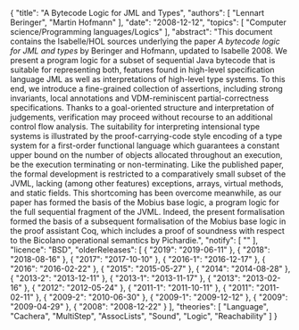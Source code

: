 {
    "title": "A Bytecode Logic for JML and Types",
    "authors": [
        "Lennart Beringer",
        "Martin Hofmann"
    ],
    "date": "2008-12-12",
    "topics": [
        "Computer science/Programming languages/Logics"
    ],
    "abstract": "This document contains the Isabelle/HOL sources underlying the paper <i>A bytecode logic for JML and types</i> by Beringer and Hofmann, updated to Isabelle 2008. We present a program logic for a subset of sequential Java bytecode that is suitable for representing both, features found in high-level specification language JML as well as interpretations of high-level type systems. To this end, we introduce a fine-grained collection of assertions, including strong invariants, local annotations and VDM-reminiscent partial-correctness specifications. Thanks to a goal-oriented structure and interpretation of judgements, verification may proceed without recourse to an additional control flow analysis. The suitability for interpreting intensional type systems is illustrated by the proof-carrying-code style encoding of a type system for a first-order functional language which guarantees a constant upper bound on the number of objects allocated throughout an execution, be the execution terminating or non-terminating. Like the published paper, the formal development is restricted to a comparatively small subset of the JVML, lacking (among other features) exceptions, arrays, virtual methods, and static fields. This shortcoming has been overcome meanwhile, as our paper has formed the basis of the Mobius base logic, a program logic for the full sequential fragment of the JVML. Indeed, the present formalisation formed the basis of a subsequent formalisation of the Mobius base logic in the proof assistant Coq, which includes a proof of soundness with respect to the Bicolano operational semantics by Pichardie.",
    "notify": [
        ""
    ],
    "licence": "BSD",
    "olderReleases": [
        {
            "2019": "2019-06-11"
        },
        {
            "2018": "2018-08-16"
        },
        {
            "2017": "2017-10-10"
        },
        {
            "2016-1": "2016-12-17"
        },
        {
            "2016": "2016-02-22"
        },
        {
            "2015": "2015-05-27"
        },
        {
            "2014": "2014-08-28"
        },
        {
            "2013-2": "2013-12-11"
        },
        {
            "2013-1": "2013-11-17"
        },
        {
            "2013": "2013-02-16"
        },
        {
            "2012": "2012-05-24"
        },
        {
            "2011-1": "2011-10-11"
        },
        {
            "2011": "2011-02-11"
        },
        {
            "2009-2": "2010-06-30"
        },
        {
            "2009-1": "2009-12-12"
        },
        {
            "2009": "2009-04-29"
        },
        {
            "2008": "2008-12-22"
        }
    ],
    "theories": [
        "Language",
        "Cachera",
        "MultiStep",
        "AssocLists",
        "Sound",
        "Logic",
        "Reachability"
    ]
}